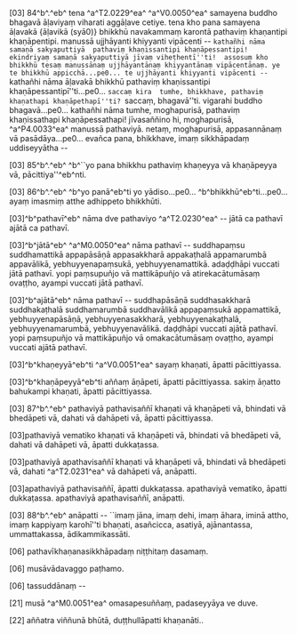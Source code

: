 [03] 84^b^.^eb^ tena ^a^T2.0229^ea^ ^a^V0.0050^ea^ samayena buddho bhagavā āḷaviyaṃ viharati aggāḷave cetiye. tena kho  pana samayena āḷavakā {āḷavikā (syā0)} bhikkhū navakammaṃ karontā pathaviṃ khaṇantipi khaṇāpentipi.  manussā ujjhāyanti khiyyanti vipācenti -- ``kathañhi nāma samaṇā sakyaputtiyā  pathaviṃ khaṇissantipi khaṇāpessantipi! ekindriyaṃ samaṇā sakyaputtiyā jīvaṃ viheṭhentī''ti!  assosuṃ kho bhikkhū tesaṃ manussānaṃ ujjhāyantānaṃ khiyyantānaṃ vipācentānaṃ. ye  te bhikkhū appicchā...pe0... te ujjhāyanti khiyyanti vipācenti -- ``kathañhi nāma  āḷavakā bhikkhū pathaviṃ khaṇissantipi khaṇāpessantipī''ti...pe0... ``saccaṃ kira  tumhe, bhikkhave, pathaviṃ khaṇathapi khaṇāpethapī''ti? ``saccaṃ, bhagavā''ti. vigarahi  buddho bhagavā...pe0... kathañhi nāma tumhe, moghapurisā, pathaviṃ khaṇissathapi khaṇāpessathapi!  jīvasaññino hi, moghapurisā, ^a^P4.0033^ea^ manussā pathaviyā. netaṃ, moghapurisā,  appasannānaṃ vā pasādāya...pe0... evañca pana, bhikkhave, imaṃ sikkhāpadaṃ uddiseyyātha --

[03] 85^b^.^eb^ ^b^``yo pana bhikkhu pathaviṃ khaṇeyya vā khaṇāpeyya vā, pācittiya''^eb^nti.

[03] 86^b^.^eb^ ^b^yo panā^eb^ti yo yādiso...pe0... ^b^bhikkhū^eb^ti...pe0... ayaṃ imasmiṃ atthe  adhippeto bhikkhūti.

[03]^b^pathavī^eb^ nāma dve pathaviyo ^a^T2.0230^ea^ -- jātā ca pathavī ajātā ca pathavī.

[03]^b^jātā^eb^ ^a^M0.0050^ea^ nāma pathavī -- suddhapaṃsu suddhamattikā appapāsāṇā appasakkharā  appakaṭhalā appamarumbā appavālikā, yebhuyyenapaṃsukā, yebhuyyenamattikā. adaḍḍhāpi  vuccati jātā pathavī. yopi paṃsupuñjo vā mattikāpuñjo vā atirekacātumāsaṃ  ovaṭṭho, ayampi vuccati jātā pathavī.

[03]^b^ajātā^eb^ nāma pathavī -- suddhapāsāṇā suddhasakkharā suddhakaṭhalā suddhamarumbā suddhavālikā  appapaṃsukā appamattikā, yebhuyyenapāsāṇā, yebhuyyenasakkharā, yebhuyyenakaṭhalā,  yebhuyyenamarumbā, yebhuyyenavālikā. daḍḍhāpi vuccati ajātā pathavī. yopi  paṃsupuñjo vā mattikāpuñjo vā omakacātumāsaṃ ovaṭṭho, ayampi vuccati ajātā  pathavī.

[03]^b^khaṇeyyā^eb^ti ^a^V0.0051^ea^ sayaṃ khaṇati, āpatti pācittiyassa.

[03]^b^khaṇāpeyyā^eb^ti aññaṃ āṇāpeti, āpatti pācittiyassa. sakiṃ āṇatto bahukampi  khaṇati, āpatti pācittiyassa.

[03] 87^b^.^eb^ pathaviyā pathavisaññī khaṇati vā khaṇāpeti vā, bhindati vā bhedāpeti vā,  dahati vā dahāpeti vā, āpatti pācittiyassa.

[03]pathaviyā vematiko khaṇati vā khaṇāpeti vā, bhindati vā bhedāpeti vā, dahati vā  dahāpeti vā, āpatti dukkaṭassa.

[03]pathaviyā apathavisaññī khaṇati vā khaṇāpeti vā, bhindati vā bhedāpeti vā, dahati   ^a^T2.0231^ea^ vā dahāpeti vā, anāpatti.

[03]apathaviyā pathavisaññī, āpatti dukkaṭassa. apathaviyā vematiko, āpatti dukkaṭassa.  apathaviyā apathavisaññī, anāpatti.

[03] 88^b^.^eb^ anāpatti -- ``imaṃ jāna, imaṃ dehi, imaṃ āhara, iminā attho, imaṃ kappiyaṃ  karohī''ti bhaṇati, asañcicca, asatiyā, ajānantassa, ummattakassa, ādikammikassāti.

[06] pathavīkhaṇanasikkhāpadaṃ niṭṭhitaṃ dasamaṃ.

[06] musāvādavaggo paṭhamo.

[06] tassuddānaṃ --

[21] musā ^a^M0.0051^ea^ omasapesuññaṃ, padaseyyāya ve duve.

[22] aññatra viññunā bhūtā, duṭṭhullāpatti khaṇanāti..